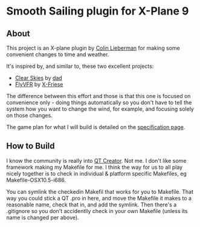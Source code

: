 Smooth Sailing plugin for X-Plane 9
===================================

About
-----

This project is an X-plane plugin by [Colin Lieberman](http://www.cactusflower.org) for making some convenient changes to time and weather.

It's inspired by, and similar to, these two excellent projects:

* [Clear Skies](http://forums.x-plane.org/index.php?app=downloads&showfile=1728) by [dad](http://forums.x-plane.org/index.php?&showuser=7519)
* [FlyVFR](http://forums.x-plane.org/index.php?app=downloads&showfile=12661) by [X-Friese](http://forums.x-plane.org/index.php?showuser=82559)

The difference between this effort and those is that this one is focused on convenience only - doing things automatically so you don't have to tell the system how you want to change the wind, for example, and focusing solely on those changes.

The game plan for what I will build is detailed on the [specification page](https://github.com/colinlieberman/Smooth-Sailing/wiki/Spec).

How to Build
------------

I know the community is really into [QT Creator](http://qt.nokia.com/products/developer-tools/). Not me. I don't like some framework making my Makefile for me. I think the way for us to all play nicely together is to check in individual & platform specific Makefiles, eg Makefile-OSX10.5-i686.

You can symlink the checkedin Makefil that works for you to Makefile. That way you could stick a QT .pro in here, and move the Makefile it makes to a reasonable name, check that in, and add the symlink. Then there's a .gitignore so you don't accidentlly check in your own Makefile (unless its name is changed per above).

